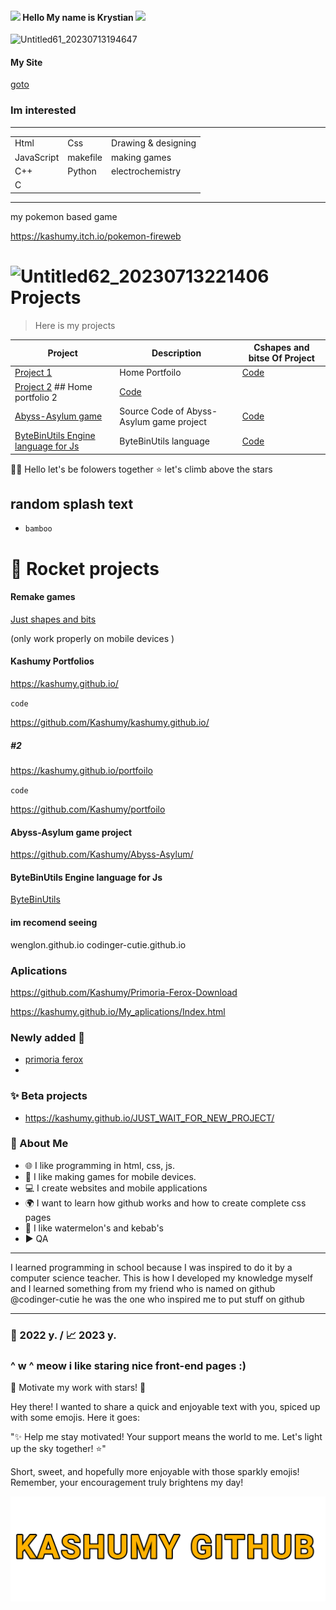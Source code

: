  


<h4> <img src="https://media.giphy.com/media/hvRJCLFzcasrR4ia7z/giphy.gif" width="30px"/>
 Hello My name is Krystian <img src="https://media.giphy.com/media/hvRJCLFzcasrR4ia7z/giphy.gif" width="30px"/>
</h4>

![Untitled61_20230713194647](https://github.com/Kashumy/Kashumy/assets/114857637/5037e6e3-8ba8-4b8a-a5b3-2557b90b9ead) 

#### My Site
 [goto ](https://kashumy.github.io) 

### Im interested 

___
|   |   |     |
|--------|--------|--------|
|Html| Css | Drawing & designing |
|JavaScript| makefile |  making games     |
| C++ | Python |   electrochemistry       |
| C  | |        |
___

my pokemon based game



https://kashumy.itch.io/pokemon-fireweb



#  ![Untitled62_20230713221406](https://github.com/Kashumy/Kashumy/assets/114857637/1c519627-f83b-4863-8c8b-7e6ec48605b1) Projects 




> Here is my projects

| Project | Description | Cshapes and bitse Of Project |
|---------|-------------|-------|
| [Project 1](https://github.com/Kashumy) | Home Portfoilo | [Code](https://github.com/Kashumy) |
| [Project 2](https://github.com/Kashumy/portfolio) ## Home portfolio 2 | [Code](https://github.com/Kashumy/portfolio) |
| [Abyss-Asylum game](https://github.com/Kashumy/Abyss-Asylum/) | Source Code of Abyss-Asylum game project | [Code](https://github.com/Kashumy/Abyss-Asylum/) |
| [ByteBinUtils Engine language for Js](https://github.com/Kashumy/ByteBinUtils) | ByteBinUtils language | [Code](https://github.com/Kashumy/ByteBinUtils) |



 

👋🏻 Hello let's be folowers together 
⭐ let's climb above the stars


## random splash text
- ` bamboo `

# 💪 Rocket projects
#### Remake games
[Just shapes and bits ](https://kashumy.github.io/Just-Shapes-And-Bits/)



(only work properly on mobile devices )

#### Kashumy Portfolios
https://kashumy.github.io/


`code`

https://github.com/Kashumy/kashumy.github.io/
##### #2
https://kashumy.github.io/portfoilo

`code`

https://github.com/Kashumy/portfoilo
#### Abyss-Asylum game project
https://github.com/Kashumy/Abyss-Asylum/
#### ByteBinUtils Engine language for Js
[ByteBinUtils](https://github.com/Kashumy/ByteBinUtils)
#### im recomend seeing
wenglon.github.io 
codinger-cutie.github.io




### Aplications 


https://github.com/Kashumy/Primoria-Ferox-Download

https://kashumy.github.io/My_aplications/Index.html 
### Newly added 🙂
-  [primoria ferox](https://github.com/Kashumy/Primoria-Ferox-Download)
- 
### ✨ Beta projects

- https://kashumy.github.io/JUST_WAIT_FOR_NEW_PROJECT/ 
### 📌 About Me
- 🌐 I like programming in html, css, js. 
- 🥝 I like making games for mobile devices.
- 💻 I create websites and mobile applications
- 🌍 I want to learn how github works and how to create complete css pages
- 🍉 I like watermelon's and kebab's
- ▶️ QA
_________
I learned programming in school because I was inspired to do it by a computer science teacher. This is how I developed my knowledge myself and I learned something from my friend who is named on github @codinger-cutie he was the one who inspired me to put stuff on github 
_________

### 🎉 2022 y. / 📈 2023 y. 

### ^ w ^  meow i like staring nice front-end pages :)




🌟 Motivate my work with stars! 🌟

Hey there! I wanted to share a quick and enjoyable text with you, spiced up with some emojis. Here it goes:

"✨ Help me stay motivated! Your support means the world to me. Let's light up the sky together! ⭐️"

Short, sweet, and hopefully more enjoyable with those sparkly emojis! Remember, your encouragement truly brightens my day!



![](text2.png)
